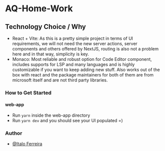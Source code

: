 # AQ-Home-Work

## Technology Choice / Why

- React + Vite: As this is a pretty simple project in terms of UI requirements, we will not need the new server actions, server components and others offered by NextJS, routing is also not a problem here and in that way, simplicity is key.
- Monaco: Most reliable and robust option for Code Editor component, includes supports for LSP and many languages and is highly customizable if you want to keep adding new stuff. Also works out of the box with react and the package maintainers for both of them are from microsoft itself and are not third party libraries.

### How to Get Started

#### web-app

- Run `yarn` inside the web-app directory
- Run `yarn dev` and you should see your UI populated =)

### Author

- [@Italo Ferreira](https://www.github.com/italofd)
